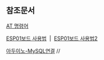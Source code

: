 ## 참조문서

[AT 명령어](chrome-extension://efaidnbmnnnibpcajpcglclefindmkaj/https://www.pridopia.co.uk/pi-doc/ESP8266ATCommandsSet.pdf)

[ESP01보드 사용법](https://popcorn16.tistory.com/208)&nbsp; |&nbsp;
[ESP01보드 사용법2](https://inboony.tistory.com/41)

[아두이노-MySQL연결](https://blog-jooso.tistory.com/17)
//
